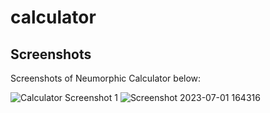 # calculator

## Screenshots

Screenshots of Neumorphic Calculator below:

![Calculator Screenshot 1](https://github.com/NiravKakdia/calculator/assets/98041454/8039ab72-9f88-4f7e-95b5-b4d56abc48d9)
![Screenshot 2023-07-01 164316](https://github.com/NiravKakdia/calculator/assets/98041454/615131bb-dfab-494e-994d-68cdab6f0433)
